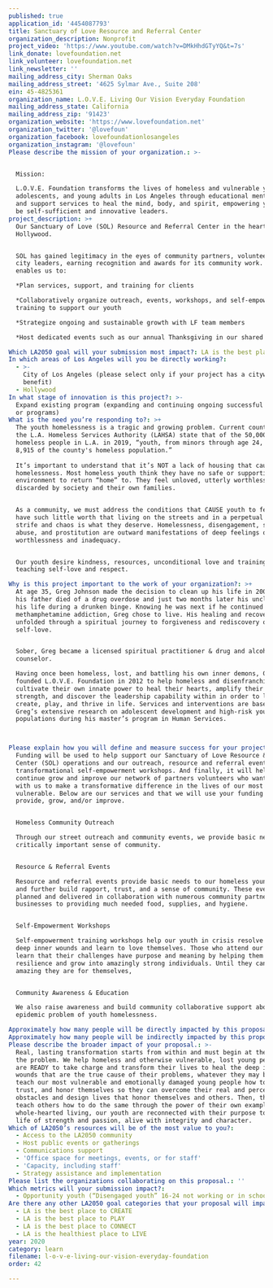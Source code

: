 ```yaml
---
published: true
application_id: '4454087793'
title: Sanctuary of Love Resource and Referral Center
organization_description: Nonprofit
project_video: 'https://www.youtube.com/watch?v=DMkHhdGTyYQ&t=7s'
link_donate: lovefoundation.net
link_volunteer: lovefoundation.net
link_newsletter: ''
mailing_address_city: Sherman Oaks
mailing_address_street: '4625 Sylmar Ave., Suite 208'
ein: 45-4825361
organization_name: L.O.V.E. Living Our Vision Everyday Foundation
mailing_address_state: California
mailing_address_zip: '91423'
organization_website: 'https://www.lovefoundation.net'
organization_twitter: '@lovefoun'
organization_facebook: lovefoundationlosangeles
organization_instagram: '@lovefoun'
Please describe the mission of your organization.: >-


  Mission:

  L.O.V.E. Foundation transforms the lives of homeless and vulnerable youth,
  adolescents, and young adults in Los Angeles through educational mentorship
  and support services to heal the mind, body, and spirit, empowering youth to
  be self-sufficient and innovative leaders.
project_description: >+
  Our Sanctuary of Love (SOL) Resource and Referral Center in the heart of
  Hollywood. 


  SOL has gained legitimacy in the eyes of community partners, volunteers and
  city leaders, earning recognition and awards for its community work. SOL
  enables us to:

  *Plan services, support, and training for clients 

  *Collaboratively organize outreach, events, workshops, and self-empowerment
  training to support our youth

  *Strategize ongoing and sustainable growth with LF team members 

  *Host dedicated events such as our annual Thanksgiving in our shared space

Which LA2050 goal will your submission most impact?: LA is the best place to LEARN
In which areas of Los Angeles will you be directly working?:
  - >-
    City of Los Angeles (please select only if your project has a citywide
    benefit)
  - Hollywood
In what stage of innovation is this project?: >-
  Expand existing program (expanding and continuing ongoing successful projects
  or programs)
What is the need you’re responding to?: >+
  The youth homelessness is a tragic and growing problem. Current counts from
  the L.A. Homeless Services Authority (LAHSA) state that of the 50,000 - 60,000
  homeless people in L.A. in 2019, “youth, from minors through age 24, make up
  8,915 of the county's homeless population.” 
   
  It’s important to understand that it’s NOT a lack of housing that causes
  homelessness. Most homeless youth think they have no safe or supportive
  environment to return “home” to. They feel unloved, utterly worthless and
  discarded by society and their own families. 


  As a community, we must address the conditions that CAUSE youth to feel they
  have such little worth that living on the streets and in a perpetual cycle of
  strife and chaos is what they deserve. Homelessness, disengagement, substance
  abuse, and prostitution are outward manifestations of deep feelings of
  worthlessness and inadequacy. 


  Our youth desire kindness, resources, unconditional love and training,
  teaching self-love and respect. 

Why is this project important to the work of your organization?: >+
  At age 35, Greg Johnson made the decision to clean up his life in 2005 after
  his father died of a drug overdose and just two months later his uncle took
  his life during a drunken binge. Knowing he was next if he continued with his
  methamphetamine addiction, Greg chose to live. His healing and recovery
  unfolded through a spiritual journey to forgiveness and rediscovery of the
  self-love.


  Sober, Greg became a licensed spiritual practitioner & drug and alcohol
  counselor. 

  Having once been homeless, lost, and battling his own inner demons, Greg
  founded L.O.V.E. Foundation in 2012 to help homeless and disenfranchised youth
  cultivate their own innate power to heal their hearts, amplify their inner
  strength, and discover the leadership capability within in order to live,
  create, play, and thrive in life. Services and interventions are based on
  Greg’s extensive research on adolescent development and high-risk youth
  populations during his master’s program in Human Services.



Please explain how you will define and measure success for your project.: >+
  Funding will be used to help support our Sanctuary of Love Resource & Referral
  Center (SOL) operations and our outreach, resource and referral events, and
  transformational self-empowerment workshops. And finally, it will help us
  continue grow and improve our network of partners volunteers who want to work
  with us to make a transformative difference in the lives of our most
  vulnerable. Below are our services and that we will use your funding to help
  provide, grow, and/or improve.


  Homeless Community Outreach 

  Through our street outreach and community events, we provide basic needs and a
  critically important sense of community. 


  Resource & Referral Events

  Resource and referral events provide basic needs to our homeless young people
  and further build rapport, trust, and a sense of community. These events are
  planned and delivered in collaboration with numerous community partners and
  businesses to providing much needed food, supplies, and hygiene. 


  Self-Empowerment Workshops 

  Self-empowerment training workshops help our youth in crisis resolve their
  deep inner wounds and learn to love themselves. Those who attend our workshops
  learn that their challenges have purpose and meaning by helping them build
  resilience and grow into amazingly strong individuals. Until they can see how
  amazing they are for themselves, 


  Community Awareness & Education 

  We also raise awareness and build community collaborative support about the
  epidemic problem of youth homelessness. 

Approximately how many people will be directly impacted by this proposal?: '2000'
Approximately how many people will be indirectly impacted by this proposal?: '10000'
Please describe the broader impact of your proposal.: >-
  Real, lasting transformation starts from within and must begin at the core of
  the problem. We help homeless and otherwise vulnerable, lost young people who
  are READY to take charge and transform their lives to heal the deep inner
  wounds that are the true cause of their problems, whatever they may be. We
  teach our most vulnerable and emotionally damaged young people how to love,
  trust, and honor themselves so they can overcome their real and perceived
  obstacles and design lives that honor themselves and others. Then, they can
  teach others how to do the same through the power of their own example. With
  whole-hearted living, our youth are reconnected with their purpose to live a
  life of strength and passion, alive with integrity and character.
Which of LA2050’s resources will be of the most value to you?:
  - Access to the LA2050 community
  - Host public events or gatherings
  - Communications support
  - 'Office space for meetings, events, or for staff'
  - 'Capacity, including staff'
  - Strategy assistance and implementation
Please list the organizations collaborating on this proposal.: ''
Which metrics will your submission impact?:
  - Opportunity youth (“Disengaged youth” 16-24 not working or in school)
Are there any other LA2050 goal categories that your proposal will impact?:
  - LA is the best place to CREATE
  - LA is the best place to PLAY
  - LA is the best place to CONNECT
  - LA is the healthiest place to LIVE
year: 2020
category: learn
filename: l-o-v-e-living-our-vision-everyday-foundation
order: 42

---
```

